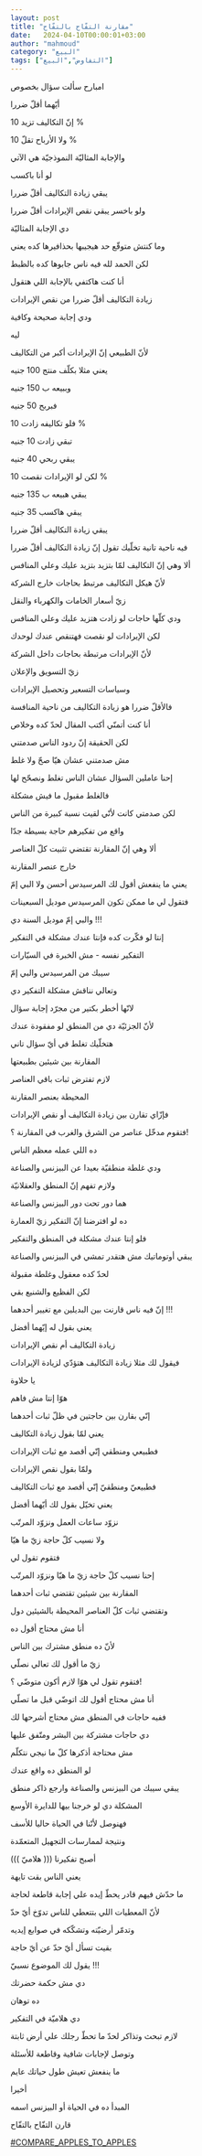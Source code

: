 ```yaml
---
layout: post
title: "مقارنة التفّاح بالتفّاح"
date:   2024-04-10T00:00:01+03:00
author: "mahmoud"
category: "البيع"
tags: ["التفاوض","البيع"]
---
```



امبارح سألت سؤال بخصوص

أيّهما أقلّ ضررا

إنّ التكاليف تزيد 10 %

ولا الأرباح تقلّ 10 %




والإجابة المثاليّة النموذجيّة هي الآتي

لو أنا باكسب

يبقي زيادة التكاليف أقلّ ضررا

ولو باخسر يبقي نقص الإيرادات أقلّ ضررا




دي الإجابة المثاليّة

وما كنتش متوقّع حد هيجيبها بحذافيرها كده يعني

لكن الحمد لله فيه ناس جابوها كده بالظبط




أنا كنت هاكتفي بالإجابة اللي هتقول

زيادة التكاليف أقلّ ضررا من نقص الإيرادات

ودي إجابة صحيحة وكافية




ليه

لأنّ الطبيعي إنّ الإيرادات أكبر من التكاليف

يعني مثلا بكلّف منتج 100 جنيه

وببيعه ب 150 جنيه

فبربح 50 جنيه




فلو تكاليفه زادت 10 %

تبقي زادت 10 جنيه

يبقي ربحي 40 جنيه




لكن لو الإيرادات نقصت 10 %

يبقي هبيعه ب 135 جنيه

يبقي هاكسب 35 جنيه




يبقي زيادة التكاليف أقلّ ضررا




فيه ناحية تانية تخلّيك تقول إنّ زيادة التكاليف أقلّ
ضررا

ألا وهي إنّ التكاليف لمّا بتزيد بتزيد عليك وعلي
المنافس

لأنّ هيكل التكاليف مرتبط بحاجات خارج الشركة

زيّ أسعار الخامات والكهرباء والنقل

ودي كلّها حاجات لو زادت هتزيد عليك وعلي المنافس




لكن الإيرادات لو نقصت فهتنقص عندك لوحدك

لأنّ الإيرادات مرتبطة بحاجات داخل الشركة

زيّ التسويق والإعلان

وسياسات التسعير وتحصيل الإيرادات




فالأقلّ ضررا هو زيادة التكاليف من ناحية المنافسة




أنا كنت أتمنّي أكتب المقال لحدّ كده وخلاص

لكن الحقيقة إنّ ردود الناس صدمتني

مش صدمتني عشان هيّا صحّ ولا غلط

إحنا عاملين السؤال عشان الناس تغلط ونصحّح لها

فالغلط مقبول ما فيش مشكلة




لكن صدمتي كانت لأنّي لقيت نسبة كبيرة من الناس

واقع من تفكيرهم حاجة بسيطة جدّا

ألا وهي إنّ المقارنة تقتضي تثبيت كلّ العناصر

خارج عنصر المقارنة




يعني ما ينفعش أقول لك المرسيدس أحسن ولا البي إمّ

فتقول لي ما ممكن تكون المرسيدس موديل السبعينات

والبي إمّ موديل السنة دي !!!




إنتا لو فكّرت كده فإنتا عندك مشكلة في التفكير

التفكير نفسه - مش الخبرة في السيّارات




سيبك من المرسيدس والبي إمّ

وتعالي نناقش مشكلة التفكير دي

لانّها أخطر بكتير من مجرّد إجابة سؤال

لأنّ الجزئيّة دي من المنطق لو مفقودة عندك

هتخلّيك تغلط في أيّ سؤال تاني




المقارنة بين شيئين بطبيعتها

لازم تفترض ثبات باقي العناصر

المحيطة بعنصر المقارنة

فإزّاي تقارن بين زيادة التكاليف أو نقص الإيرادات

فتقوم مدخّل عناصر من الشرق والغرب في المقارنة ؟!




ده اللي عمله معظم الناس

ودي غلطة منطقيّة بعيدا عن البيزنس والصناعة




ولازم تفهم إنّ المنطق والعقلانيّة

هما دور تحت دور البيزنس والصناعة

ده لو افترضنا إنّ التفكير زيّ العمارة

فلو إنتا عندك مشكلة في المنطق والتفكير

يبقي أوتوماتيك مش هتقدر تمشي في البيزنس والصناعة




لحدّ كده معقول وغلطة مقبولة

لكن الفظيع والشنيع بقي

إنّ فيه ناس قارنت بين البديلين مع تغيير أحدهما !!!




يعني بقول له إيّهما أفضل

زيادة التكاليف أم نقص الإيرادات

فيقول لك مثلا زيادة التكاليف هتؤدّي لزيادة
الإيرادات




يا حلاوة

هوّا إنتا مش فاهم

إنّي بقارن بين حاجتين في ظلّ ثبات أحدهما

يعني لمّا بقول زيادة التكاليف

فطبيعي ومنطقي إنّي أقصد مع ثبات الإيرادات




ولمّا بقول نقص الإيرادات

فطبيعيّ ومنطقيّ إنّي أقصد مع ثبات التكاليف




يعني تخيّل بقول لك أيّهما أفضل

نزوّد ساعات العمل ونزوّد المرتّب

ولا نسيب كلّ حاجة زيّ ما هيّا

فتقوم تقول لي

إحنا نسيب كلّ حاجة زيّ ما هيّا ونزوّد المرتّب




المقارنة بين شيئين تقتضي ثبات أحدهما

وتقتضي ثبات كلّ العناصر المحيطة بالشيئين دول

أنا مش محتاج أقول ده

لأنّ ده منطق مشترك بين الناس

زيّ ما أقول لك تعالي نصلّي

فتقوم تقول لي هوّا لازم أكون متوضّي ؟!

أنا مش محتاج أقول لك اتوضّي قبل ما تصلّي




ففيه حاجات في المنطق مش محتاج أشرحها لك

دي حاجات مشتركة بين البشر ومتّفق عليها

مش محتاجة أذكرها كلّ ما نيجي نتكلّم

لو المنطق ده واقع عندك

يبقي سيبك من البيزنس والصناعة وارجع ذاكر منطق




المشكلة دي لو خرجنا بيها للدايرة الأوسع

فهنوصل لأنّنا في الحياة حاليا للأسف

ونتيجة لممارسات التجهيل المتعمّدة

أصبح تفكيرنا ((( هلاميّ )))




يعني الناس بقت تايهة

ما حدّش فيهم قادر يحطّ إيده علي إجابة قاطعة لحاجة

لأنّ المعطيات اللي بتتعطي للناس تدوّخ أيّ حدّ

وتدمّر أرضيّته وتشكّكه في صوابع إيديه




بقيت تسأل أيّ حدّ عن أيّ حاجة

يقول لك الموضوع نسبيّ !!!

دي مش حكمة حضرتك

ده توهان

دي هلاميّة في التفكير




لازم تبحث وتذاكر لحدّ ما تحطّ رجلك علي أرض ثابتة

وتوصل لإجابات شافية وقاطعة للأسئلة

ما ينفعش تعيش طول حياتك عايم




أخيرا

المبدأ ده في الحياة أو البيزنس اسمه

قارن التفّاح بالتفّاح

[<u>\#COMPARE\_APPLES\_TO\_APPLES</u>](https://www.facebook.com/hashtag/compare_apples_to_apples?__eep__=6&__cft__%5b0%5d=AZVmMqpsT_lB7eK69aApZ2eYk1OGx0AHCdlgtxJXDfE2U1Zhkds7FoKqB1AoSy9WGP-KF56J-0IZaPWYxvcQMVClz2eDqj2ycAZOjDi9pcp4B4fM8nOvl8HTws7GQGDR_57f_a9BjHd04JPLbBw98mizAvNHYA_8MOyWrzfkW7EipuWx_jLpj5Bsv0qtAqBGUJ0&__tn__=*NK-R)
